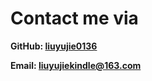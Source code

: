 # Contact me via
**GitHub: [liuyujie0136](https://github.com/liuyujie0136)**

**Email: liuyujiekindle@163.com**
